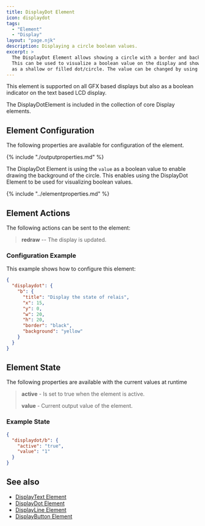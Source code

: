 ```yaml
---
title: DisplayDot Element
icon: displaydot
tags:
  - "Element"
  - "Display"
layout: "page.njk"
description: Displaying a circle boolean values.
excerpt: >
  The DisplayDot Element allows showing a circle with a border and background color.
  This can be used to visualize a boolean value on the display and show it at a specified position
  as a shallow or filled dot/circle. The value can be changed by using an action.
---
```


This element is supported on all GFX based displays but also as a boolean indicator on the text based LCD display.

The DisplayDotElement is included in the collection of core Display elements.


## Element Configuration

The following properties are available for configuration of the element.

<object data="/element.svg?displaydot" type="image/svg+xml"></object>

{% include "./outputproperties.md" %}

The DisplayDot Element is using the `value` as a boolean value 
to enable drawing the background of the circle. This enables using the DisplayDot Element to be used for visualizing boolean values.

{% include "../elementproperties.md" %}


## Element Actions

The following actions can be sent to the element:

> **redraw** -- The display is updated.


### Configuration Example

This example shows how to configure this element:

``` json
{
  "displaydot": {
    "b": {
      "title": "Display the state of relais",
      "x": 15,
      "y": 0,
      "w": 20,
      "h": 20,
      "border": "black",
      "background": "yellow"
    }
  }
}
```


## Element State

The following properties are available with the current values at runtime

> **active** - Is set to true when the element is active.
>
> **value** - Current output value of the element.


### Example State

``` json
{
  "displaydot/b": {
    "active": "true",
    "value": "1"
  }
}
```

## See also

* [DisplayText Element](/elements/display/text.md)
* [DisplayDot Element](/elements/display/dot.md)
* [DisplayLine Element](/elements/display/line.md)
* [DisplayButton Element](/elements/display/button.md)
